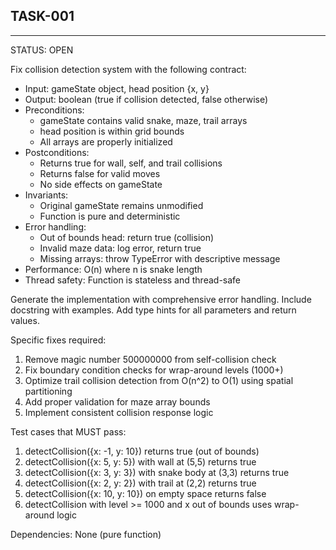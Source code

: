 ## TASK-001
---
STATUS: OPEN

Fix collision detection system with the following contract:
- Input: gameState object, head position {x, y}
- Output: boolean (true if collision detected, false otherwise)
- Preconditions:
  - gameState contains valid snake, maze, trail arrays
  - head position is within grid bounds
  - All arrays are properly initialized
- Postconditions:
  - Returns true for wall, self, and trail collisions
  - Returns false for valid moves
  - No side effects on gameState
- Invariants:
  - Original gameState remains unmodified
  - Function is pure and deterministic
- Error handling:
  - Out of bounds head: return true (collision)
  - Invalid maze data: log error, return true
  - Missing arrays: throw TypeError with descriptive message
- Performance: O(n) where n is snake length
- Thread safety: Function is stateless and thread-safe

Generate the implementation with comprehensive error handling.
Include docstring with examples.
Add type hints for all parameters and return values.

Specific fixes required:
1. Remove magic number 500000000 from self-collision check
2. Fix boundary condition checks for wrap-around levels (1000+)
3. Optimize trail collision detection from O(n^2) to O(1) using spatial partitioning
4. Add proper validation for maze array bounds
5. Implement consistent collision response logic

Test cases that MUST pass:
1. detectCollision({x: -1, y: 10}) returns true (out of bounds)
2. detectCollision({x: 5, y: 5}) with wall at (5,5) returns true
3. detectCollision({x: 3, y: 3}) with snake body at (3,3) returns true
4. detectCollision({x: 2, y: 2}) with trail at (2,2) returns true
5. detectCollision({x: 10, y: 10}) on empty space returns false
6. detectCollision with level >= 1000 and x out of bounds uses wrap-around logic

Dependencies: None (pure function)

